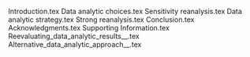 Introduction.tex
Data analytic choices.tex
Sensitivity reanalysis.tex
Data analytic strategy.tex
Strong reanalysis.tex
Conclusion.tex
Acknowledgments.tex
Supporting Information.tex
Reevaluating_data_analytic_results__.tex
Alternative_data_analytic_approach__.tex
